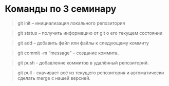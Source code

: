 # Команды по 3 семинару

> git init – инициализация локального репозитория

> git status – получить информацию от git о его текущем состоянии

> git add – добавить файл или файлы к следующему коммиту

> git commit -m “message” – создание коммита.

> git push - добавление коммитов в удалённый репозиторий.

> git pull - скачивает всё из текущего репозитория и автоматически
сделать merge с нашей версией.